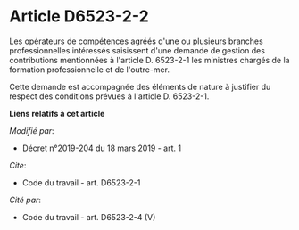 # Article D6523-2-2

Les opérateurs de compétences agréés d'une ou plusieurs branches professionnelles intéressés saisissent d'une demande de
gestion des contributions mentionnées à l'article D. 6523-2-1 les ministres chargés de la formation professionnelle et de
l'outre-mer. 

Cette demande est accompagnée des éléments de nature à justifier du respect des conditions prévues à l'article D. 6523-2-1.

**Liens relatifs à cet article**

_Modifié par_:

  - Décret n°2019-204 du 18 mars 2019 - art. 1

_Cite_:

  - Code du travail - art. D6523-2-1

_Cité par_:

  - Code du travail - art. D6523-2-4 (V)
